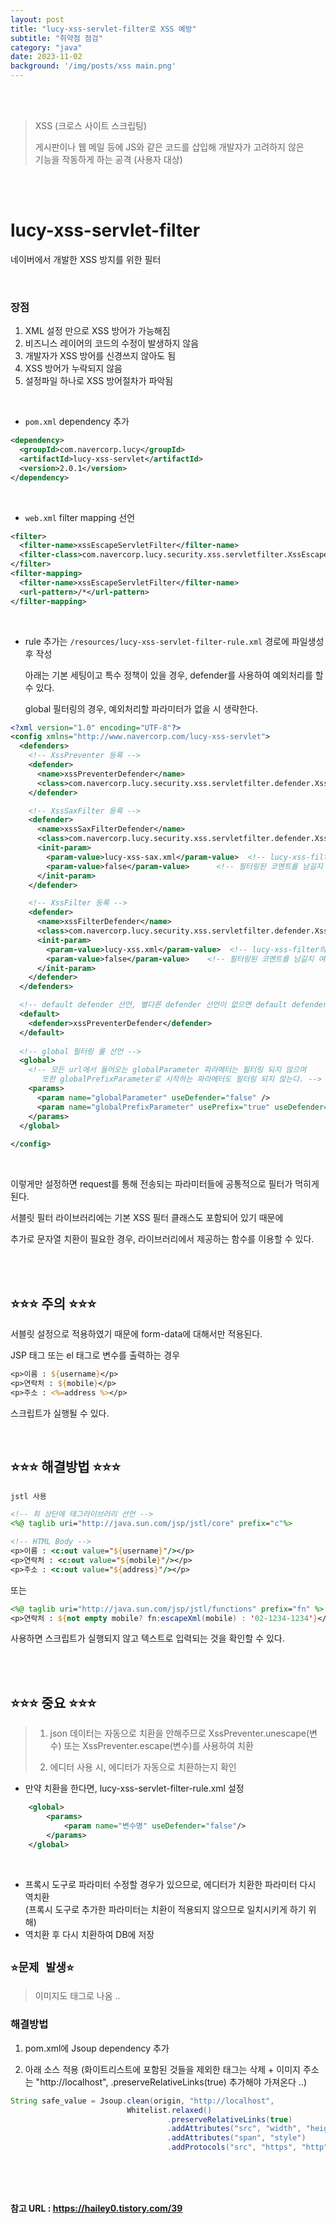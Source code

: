 ```yaml
---
layout: post
title: "lucy-xss-servlet-filter로 XSS 예방"
subtitle: "취약점 점검"
category: "java"
date: 2023-11-02
background: '/img/posts/xss main.png'
---
```


<br>
<br>

> XSS (크로스 사이트 스크립팅)
>
>게시판이나 웹 메일 등에 JS와 같은 코드를 삽입해 개발자가 고려하지 않은 
><br>기능을 작동하게 하는 공격 (사용자 대상)

<br>
<br>

# lucy-xss-servlet-filter

네이버에서 개발한 XSS 방지를 위한 필터

<br>

### 장점

1. XML 설정 만으로 XSS 방어가 가능해짐
2. 비즈니스 레이어의 코드의 수정이 발생하지 않음
3. 개발자가 XSS 방어를 신경쓰지 않아도 됨
4. XSS 방어가 누락되지 않음
5. 설정파일 하나로 XSS 방어절차가 파악됨

<br>

- `pom.xml` dependency 추가

```xml
<dependency>
  <groupId>com.navercorp.lucy</groupId>
  <artifactId>lucy-xss-servlet</artifactId> 
  <version>2.0.1</version>
</dependency>
```

<br> 

- `web.xml` filter mapping 선언

```xml
<filter>
  <filter-name>xssEscapeServletFilter</filter-name>
  <filter-class>com.navercorp.lucy.security.xss.servletfilter.XssEscapeServletFilter</filter-class>
</filter>
<filter-mapping>
  <filter-name>xssEscapeServletFilter</filter-name>
  <url-pattern>/*</url-pattern>
</filter-mapping>
```

<br>

- rule 추가는 `/resources/lucy-xss-servlet-filter-rule.xml` 경로에 파일생성 후 작성

    아래는 기본 세팅이고 특수 정책이 있을 경우, defender를 사용하여 예외처리를 할 수 있다.

    global 필터링의 경우, 예외처리할 파라미터가 없을 시 생략한다.

```xml
<?xml version="1.0" encoding="UTF-8"?>
<config xmlns="http://www.navercorp.com/lucy-xss-servlet">
  <defenders>
    <!-- XssPreventer 등록 -->
    <defender>
      <name>xssPreventerDefender</name>
      <class>com.navercorp.lucy.security.xss.servletfilter.defender.XssPreventerDefender</class>
    </defender>

    <!-- XssSaxFilter 등록 -->
    <defender>
      <name>xssSaxFilterDefender</name>
      <class>com.navercorp.lucy.security.xss.servletfilter.defender.XssSaxFilterDefender</class>
      <init-param>
        <param-value>lucy-xss-sax.xml</param-value>  <!-- lucy-xss-filter의 sax용 설정파일 -->
        <param-value>false</param-value>      <!-- 필터링된 코멘트를 남길지 여부, 성능 효율상 false 추천 -->
      </init-param>
    </defender>

    <!-- XssFilter 등록 -->
    <defender>
      <name>xssFilterDefender</name>
      <class>com.navercorp.lucy.security.xss.servletfilter.defender.XssFilterDefender</class>
      <init-param>
        <param-value>lucy-xss.xml</param-value>  <!-- lucy-xss-filter의 dom용 설정파일 -->
        <param-value>false</param-value>    <!-- 필터링된 코멘트를 남길지 여부, 성능 효율상 false 추천 -->
      </init-param>
    </defender>
  </defenders>

  <!-- default defender 선언, 별다른 defender 선언이 없으면 default defender를 사용해 필터링 한다. -->
  <default>
    <defender>xssPreventerDefender</defender>
  </default>
  
  <!-- global 필터링 룰 선언 -->
  <global>
    <!-- 모든 url에서 들어오는 globalParameter 파라메터는 필터링 되지 않으며 
       또한 globalPrefixParameter로 시작하는 파라메터도 필터링 되지 않는다. -->
    <params>
      <param name="globalParameter" useDefender="false" />
      <param name="globalPrefixParameter" usePrefix="true" useDefender="false" />
    </params>
  </global>
  
</config>
```

<br> 

이렇게만 설정하면 request를 통해 전송되는 파라미터들에 공통적으로 필터가 먹히게 된다.

서블릿 필터 라이브러리에는 기본 XSS 필터 클래스도 포함되어 있기 때문에 

추가로 문자열 치환이 필요한 경우, 라이브러리에서 제공하는 함수를 이용할 수 있다. 

<br>
<br>

## ⭐⭐⭐ 주의 ⭐⭐⭐

서블릿 설정으로 적용하였기 때문에 form-data에 대해서만 적용된다.

JSP 태그 또는 el 태그로 변수를 출력하는 경우
```jsp
<p>이름 : ${username}</p>
<p>연락처 : ${mobile}</p>
<p>주소 : <%=address %></p>
```
스크립트가 실행될 수 있다.

<br>

## ⭐⭐⭐ 해결방법 ⭐⭐⭐ 

`jstl 사용`

```jsp
<!-- 최 상단에 태그라이브러리 선언 -->
<%@ taglib uri="http://java.sun.com/jsp/jstl/core" prefix="c"%>

<!-- HTML Body -->
<p>이름 : <c:out value="${username}"/></p>
<p>연락처 : <c:out value="${mobile}"/></p>
<p>주소 : <c:out value="${address}"/></p>
```

또는 

```jsp
<%@ taglib uri="http://java.sun.com/jsp/jstl/functions" prefix="fn" %>
<p>연락처 : ${not empty mobile? fn:escapeXml(mobile) : '02-1234-1234'}</p>
```

사용하면 스크립트가 실행되지 않고 텍스트로 입력되는 것을 확인할 수 있다.

<br>
<br>

## ⭐⭐⭐ 중요 ⭐⭐⭐ 

>1. json 데이터는 자동으로 치환을 안해주므로 XssPreventer.unescape(변수) 또는 XssPreventer.escape(변수)를 사용하여 치환
>
>2. 에디터 사용 시, 에디터가 자동으로 치환하는지 확인


- 만약 치환을 한다면, lucy-xss-servlet-filter-rule.xml 설정
```xml
    <global>
        <params>
            <param name="변수명" useDefender="false"/>
        </params>
    </global>
```

<br>

- 프록시 도구로 파라미터 수정할 경우가 있으므로, 에디터가 치환한 파라미터 다시 역치환 <br>
(프록시 도구로 추가한 파라미터는 치환이 적용되지 않으므로 일치시키게 하기 위해)
- 역치환 후 다시 치환하여 DB에 저장

## `⭐문제 발생⭐`

> 이미지도 태그로 나옴 ..

### 해결방법

1. pom.xml에 Jsoup dependency 추가

2. 아래 소스 적용 (화이트리스트에 포함된 것들을 제외한 태그는 삭제 + 이미지 주소는 "http://localhost", .preserveRelativeLinks(true) 추가해야 가져온다 ..)

```java
String safe_value = Jsoup.clean(origin, "http://localhost", 
                          Whitelist.relaxed()
                                   .preserveRelativeLinks(true)
                                   .addAttributes("src", "width", "height")
                                   .addAttributes("span", "style")
                                   .addProtocols("src", "https", "http"));
```

<br>
<br>
<br> 

**참고 URL : <https://hailey0.tistory.com/39>**
